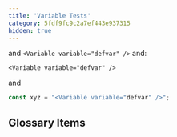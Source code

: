 ```yaml
---
title: 'Variable Tests'
category: 5fdf9fc9c2a7ef443e937315
hidden: true
---
```


<Variable variable="defvar" /> and `<Variable variable="defvar" />` and:

```
<Variable variable="defvar" />
```

and

```js
const xyz = "<Variable variable="defvar" />";
```

## Glossary Items

<GlossaryItem term="demo" />

